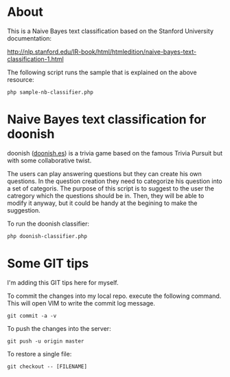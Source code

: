 # About

This is a Naive Bayes text classification based on the Stanford University documentation:

http://nlp.stanford.edu/IR-book/html/htmledition/naive-bayes-text-classification-1.html

The following script runs the sample that is explained on the above resource:

    php sample-nb-classifier.php

# Naive Bayes text classification for doonish

doonish ([doonish.es](http://doonish.es "doonish trivial colavorativo")) is a trivia game based on 
the famous Trivia Pursuit but with some collaborative twist.  

The users can play answering questions but they can create his own questions. In the question creation they 
need to categorize his question into a set of categoris. The purpose of this script is to suggest to the 
user the catregory which the questions should be in. Then, they will be able to modify it anyway, but it 
could be handy at the begining to make the suggestion.

To run the doonish classifier:

    php doonish-classifier.php

# Some GIT tips 

I'm adding this GIT tips here for myself.

To commit the changes into my local repo. execute the following command. This will open VIM to write the commit log message.

    git commit -a -v 

To push the changes into the server:

    git push -u origin master

To restore a single file:

    git checkout -- [FILENAME]
